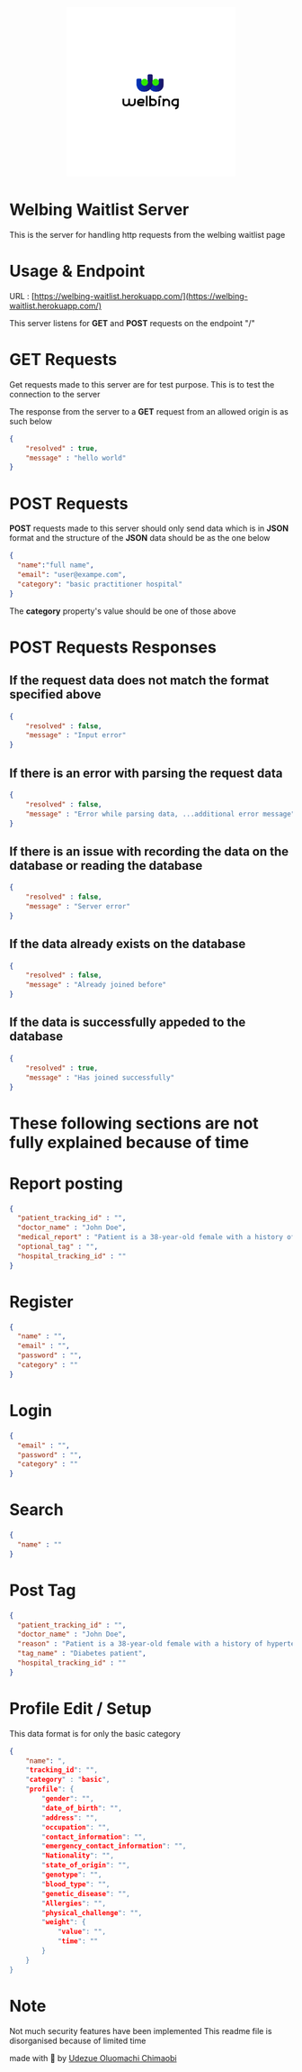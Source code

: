 <div style="width:max-content; margin:auto;">
    <img src="./logo.jpg" alt="Welbing Logo" style="height:300px;">
</div>

# Welbing Waitlist Server

This is the server for handling http requests from the welbing waitlist page

# Usage & Endpoint

URL : [https://welbing-waitlist.herokuapp.com/](https://welbing-waitlist.herokuapp.com/)

This server listens for **GET** and **POST** requests on the endpoint "/"

# GET Requests

Get requests made to this server are for test purpose. This is to test the connection to the server

The response from the server to a **GET** request from an allowed origin is as such below

```JSON
{
    "resolved" : true,
    "message" : "hello world"
}
```

# POST Requests

**POST** requests made to this server should only send data which is in **JSON** format and the structure of the **JSON** data should be as the one below

```JSON
{
  "name":"full name",
  "email": "user@exampe.com",
  "category": "basic practitioner hospital"
}
```
The **category** property's value should be one of those above

# POST Requests Responses

## If the request data does not match the format specified above

```JSON
{
    "resolved" : false,
    "message" : "Input error"
}
```

## If there is an error with parsing the request data

```JSON
{
    "resolved" : false,
    "message" : "Error while parsing data, ...additional error message"
}
```

## If there is an issue with recording the data on the database or reading the database

```JSON
{
    "resolved" : false,
    "message" : "Server error"
}
```

## If the data already exists on the database

```JSON
{
    "resolved" : false,
    "message" : "Already joined before"
}
```

## If the data is successfully appeded to the database

```JSON
{
    "resolved" : true,
    "message" : "Has joined successfully"
}
```



# These following sections are not fully explained because of time


# Report posting

```JSON
{
  "patient_tracking_id" : "",
  "doctor_name" : "John Doe",
  "medical_report" : "Patient is a 38-year-old female with a history of hypertension and obesity. She has been treated for both conditions with medication for the past 5 years. She has also been diagnosed with type 2 diabetes mellitus 3 years ago and is currently being treated with insulin injections and oral medication. She has no known allergies and has never been hospitalized.", 
  "optional_tag" : "",
  "hospital_tracking_id" : ""
}
```

# Register

```JSON
{
  "name" : "",
  "email" : "",
  "password" : "",
  "category" : ""
}
```

# Login

```JSON
{
  "email" : "",
  "password" : "",
  "category" : ""
}
```

# Search

```JSON
{
  "name" : ""
}
```

# Post Tag

```JSON
{
  "patient_tracking_id" : "",
  "doctor_name" : "John Doe",
  "reason" : "Patient is a 38-year-old female with a history of hypertension and obesity. She has been treated for both conditions with medication for the past 5 years. She has also been diagnosed with type 2 diabetes mellitus 3 years ago and is currently being treated with insulin injections and oral medication. She has no known allergies and has never been hospitalized.", 
  "tag_name" : "Diabetes patient",
  "hospital_tracking_id" : ""
}
```

# Profile Edit / Setup

This data format is for only the basic category

```JSON
{
    "name": ",
    "tracking_id": "",
    "category" : "basic",
    "profile": {
        "gender": "",
        "date_of_birth": "",
        "address": "",
        "occupation": "",
        "contact_information": "",
        "emergency_contact_information": "",
        "Nationality": "",
        "state_of_origin": "",
        "genotype": "",
        "blood_type": "",
        "genetic_disease": "",
        "Allergies": "",
        "physical_challenge": "",
        "weight": {
            "value": "",
            "time": ""
        }
    }
}
```

# Note

Not much security features have been implemented
This readme file is disorganised because of limited time

made with 💖 by [Udezue Oluomachi Chimaobi](https://github.com/udezueoluomachi)